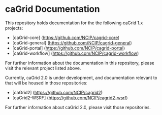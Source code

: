caGrid Documentation
====================

This repository holds documentation for the the following caGrid 1.x projects:
 * [caGrid-core] (https://github.com/NCIP/cagrid-core)
 * [caGrid-general] (https://github.com/NCIP/cagrid-general)
 * [caGrid-portal] (https://github.com/NCIP/cagrid-portal)
 * [caGrid-workflow] (https://github.com/NCIP/cagrid-workflow)

For further information about the documentation in this repository, please visit the relevant project
listed above. 

Currently, caGrid 2.0 is under development, and documentation relevant to that will be housed in those repositories:
 * [caGrid2] (https://github.com/NCIP/cagrid2)
 * [caGrid2-WSRF] (https://github.com/NCIP/cagrid2-wsrf)

For further information about caGrid 2.0, please visit those repositories. 
